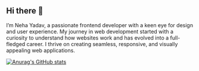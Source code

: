 ## Hi there 👋

I’m Neha Yadav, a passionate frontend developer with a keen eye for design and user experience. My journey in web development started with a curiosity to understand how websites work and has evolved into a full-fledged career. I thrive on creating seamless, responsive, and visually appealing web applications.

[![Anurag's GitHub stats](https://github-readme-stats.vercel.app/api?username=anuraghazra)](https://github.com/anuraghazra/github-readme-stats)
